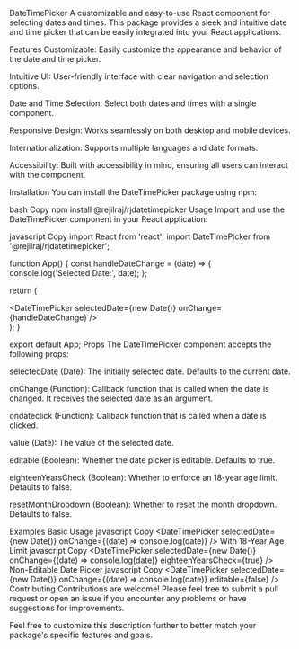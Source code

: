 DateTimePicker
A customizable and easy-to-use React component for selecting dates and times. This package provides a sleek and intuitive date and time picker that can be easily integrated into your React applications.

Features
Customizable: Easily customize the appearance and behavior of the date and time picker.

Intuitive UI: User-friendly interface with clear navigation and selection options.

Date and Time Selection: Select both dates and times with a single component.

Responsive Design: Works seamlessly on both desktop and mobile devices.

Internationalization: Supports multiple languages and date formats.

Accessibility: Built with accessibility in mind, ensuring all users can interact with the component.

Installation
You can install the DateTimePicker package using npm:

bash
Copy
npm install @rejilraj/rjdatetimepicker
Usage
Import and use the DateTimePicker component in your React application:

javascript
Copy
import React from 'react';
import DateTimePicker from '@rejilraj/rjdatetimepicker';

function App() {
  const handleDateChange = (date) => {
    console.log('Selected Date:', date);
  };

  return (
    <div>
      <DateTimePicker
        selectedDate={new Date()}
        onChange={handleDateChange}
      />
    </div>
  );
}

export default App;
Props
The DateTimePicker component accepts the following props:

selectedDate (Date): The initially selected date. Defaults to the current date.

onChange (Function): Callback function that is called when the date is changed. It receives the selected date as an argument.

ondateclick (Function): Callback function that is called when a date is clicked.

value (Date): The value of the selected date.

editable (Boolean): Whether the date picker is editable. Defaults to true.

eighteenYearsCheck (Boolean): Whether to enforce an 18-year age limit. Defaults to false.

resetMonthDropdown (Boolean): Whether to reset the month dropdown. Defaults to false.

Examples
Basic Usage
javascript
Copy
<DateTimePicker
  selectedDate={new Date()}
  onChange={(date) => console.log(date)}
/>
With 18-Year Age Limit
javascript
Copy
<DateTimePicker
  selectedDate={new Date()}
  onChange={(date) => console.log(date)}
  eighteenYearsCheck={true}
/>
Non-Editable Date Picker
javascript
Copy
<DateTimePicker
  selectedDate={new Date()}
  onChange={(date) => console.log(date)}
  editable={false}
/>
Contributing
Contributions are welcome! Please feel free to submit a pull request or open an issue if you encounter any problems or have suggestions for improvements.


Feel free to customize this description further to better match your package's specific features and goals.